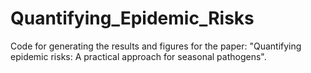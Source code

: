 # Quantifying_Epidemic_Risks
Code for generating the results and figures for the paper: "Quantifying epidemic risks: A practical approach for seasonal pathogens".
